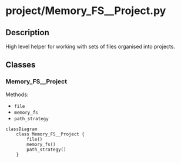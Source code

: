# project/Memory_FS__Project.py


## Description
High level helper for working with sets of files organised into projects.
## Classes
### Memory_FS__Project
Methods:
- `file`
- `memory_fs`
- `path_strategy`

```mermaid
classDiagram
    class Memory_FS__Project {
        file()
        memory_fs()
        path_strategy()
    }
```
